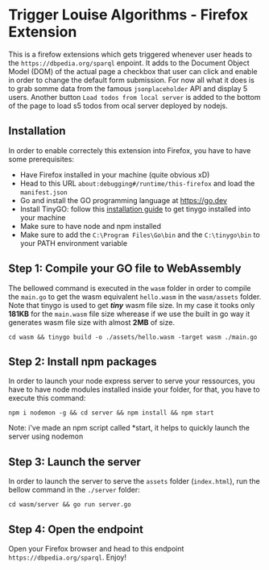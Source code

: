 # Trigger Louise Algorithms - Firefox Extension
This is a firefow extensions which gets triggered whenever user heads to the `https://dbpedia.org/sparql` enpoint. It adds to the Document Object Model (DOM) of the actual page a checkbox that user can click and enable in order to change the default form submission. For now all what it does is to grab somme data from the famous `jsonplaceholder` API and display 5 users. Another button `Load todos from local server` is added to the bottom of the page to load s5 todos from ocal server deployed by nodejs.

## Installation
In order to enable correctely this extension into Firefox, you have to have some prerequisites:
* Have Firefox installed in your machine (quite obvious xD)
* Head to this URL `about:debugging#/runtime/this-firefox` and load the `manifest.json`
* Go and install the GO programming language at https://go.dev
* Install TinyGO: follow this [installation guide](https://tinygo.org/getting-started/install/) to get tinygo installed into your machine
* Make sure to have node and npm installed
* Make sure to add the `C:\Program Files\Go\bin` and the `C:\tinygo\bin` to your PATH environment variable

## Step 1: Compile your GO file to WebAssembly
The bellowed command is executed in the `wasm` folder in order to compile the `main.go` to get the wasm equivalent `hello.wasm` in the `wasm/assets` folder.
Note that tinygo is used to get ***tiny*** wasm file size. In my case it tooks only **181KB** for the `main.wasm` file size wherease if we use the built in go way it generates wasm file size with almost **2MB** of size.

```shell
cd wasm && tinygo build -o ./assets/hello.wasm -target wasm ./main.go
```

## Step 2: Install npm packages
In order to launch your node express server to serve your ressources, you have to have node modules installed inside your folder, for that, you have to execute this command:
```shell
npm i nodemon -g && cd server && npm install && npm start
```
Note: i've made an npm script called *start, it helps to quickly launch the server using nodemon

## Step 3: Launch the server
In order to launch the server to serve the `assets` folder (`index.html`), run the bellow command in the `./server` folder:
```shell
cd wasm/server && go run server.go
```

## Step 4: Open the endpoint
Open your Firefox browser and head to this endpoint `https://dbpedia.org/sparql`. Enjoy!

